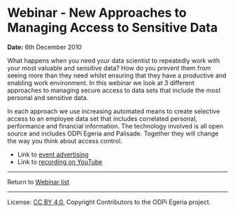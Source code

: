 <!-- SPDX-License-Identifier: CC-BY-4.0 -->
<!-- Copyright Contributors to the ODPi Egeria project 2020. -->

# Webinar - New Approaches to Managing Access to Sensitive Data 

**Date:** 6th December 2010

What happens when you need your data scientist to repeatedly work with your most valuable
and sensitive data?  How do you prevent them from seeing more than they need whilst ensuring
that they have a productive and enabling work environment.
In this webinar we look at 3 different approaches to managing secure access to data sets that include
the most personal and sensitive data.
 
In each approach we use increasing automated means to create selective access to an employee data set
that includes correlated personal, performance and financial information.
The technology involved is all open source and includes ODPi Egeria and Palisade.
Together they will change the way you think about access control.

* Link to [event advertising](https://www.odpi.org/event/webinar-new-approaches-to-managing-access-to-sensitive-data)
* Link to [recording on YouTube](https://www.youtube.com/watch?v=ESmEJxoqLWQ)

----
Return to [Webinar list](..)

----
License: [CC BY 4.0](https://creativecommons.org/licenses/by/4.0/),
Copyright Contributors to the ODPi Egeria project.